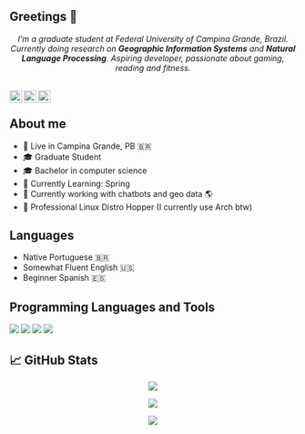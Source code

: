## Greetings 👋


<p align="center">
<em>I'm a graduate student at Federal University of Campina Grande, Brazil. Currently doing research on <strong>Geographic Information Systems</strong> and <strong>Natural Language Processing</strong>. Aspiring developer, passionate about gaming, reading and fitness.</em>
</p>

</br>

<div align="center">
<a href="https://linkedin.com/in/jslucassf" target="blank"><img align="left" src="https://cdn.jsdelivr.net/npm/simple-icons@3.0.1/icons/linkedin.svg" width="22px" /></a>
<a href="https://instagram.com/jslucassilva" target="blank"><img align="left" src="https://cdn.jsdelivr.net/npm/simple-icons@3.0.1/icons/instagram.svg"  width="22px" /></a>
<a href="https://steamcommunity.com/id/jslucassf" target="blank"><img align="left" src="https://cdn.jsdelivr.net/npm/simple-icons@3.0.1/icons/steam.svg" width="22px" /></a>
</div>

</br>

## About me

- 📌 Live in Campina Grande, PB 🇧🇷
- 🎓 Graduate Student
- 🎓 Bachelor in computer science
- 📖 Currently Learning: Spring
- 🤖 Currently working with chatbots and geo data 🌎
- 🐧 Professional Linux Distro Hopper (I currently use Arch btw)

## Languages
- Native Portuguese 🇧🇷
- Somewhat Fluent English 🇺🇸
- Beginner Spanish 🇪🇸

## Programming Languages and Tools
<img src="https://img.shields.io/badge/javascript%20-%2324282E.svg?&style=for-the-badge&logo=javascript&logoColor=%23EDF500"></img>
<img src="https://img.shields.io/badge/java%20-%2324282E.svg?&style=for-the-badge&logo=java&logoColor=%23FF1919"></img>
<img src="https://img.shields.io/badge/python%20-%2324282E.svg?&style=for-the-badge&logo=python&logoColor=%232D4474"></img>
<img src="https://img.shields.io/badge/react%20-%2324282E.svg?&style=for-the-badge&logo=react&logoColor=%235ED5FF"></img>

## 📈 GitHub Stats

<p align="center"> <img src="https://github-readme-stats.vercel.app/api?username=jslucassf&show_icons=true&theme=dark" />
<p align="center"> <img src="https://github-readme-stats.vercel.app/api/top-langs/?username=jslucassf&theme=dark" />
<p align="center"> <img src="https://komarev.com/ghpvc/?username=jslucassf&label=Profile%20views&color=0e75b6&style=flat" /> </p>
